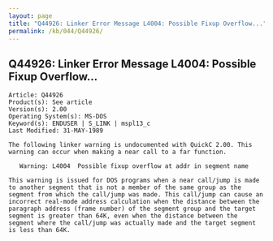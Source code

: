 ```yaml
---
layout: page
title: "Q44926: Linker Error Message L4004: Possible Fixup Overflow..."
permalink: /kb/044/Q44926/
---
```


## Q44926: Linker Error Message L4004: Possible Fixup Overflow...

	Article: Q44926
	Product(s): See article
	Version(s): 2.00
	Operating System(s): MS-DOS
	Keyword(s): ENDUSER | S_LINK | mspl13_c
	Last Modified: 31-MAY-1989
	
	The following linker warning is undocumented with QuickC 2.00. This
	warning can occur when making a near call to a far function.
	
	   Warning: L4004  Possible fixup overflow at addr in segment name
	
	This warning is issued for DOS programs when a near call/jump is made
	to another segment that is not a member of the same group as the
	segment from which the call/jump was made. This call/jump can cause an
	incorrect real-mode address calculation when the distance between the
	paragraph address (frame number) of the segment group and the target
	segment is greater than 64K, even when the distance between the
	segment where the call/jump was actually made and the target segment
	is less than 64K.

